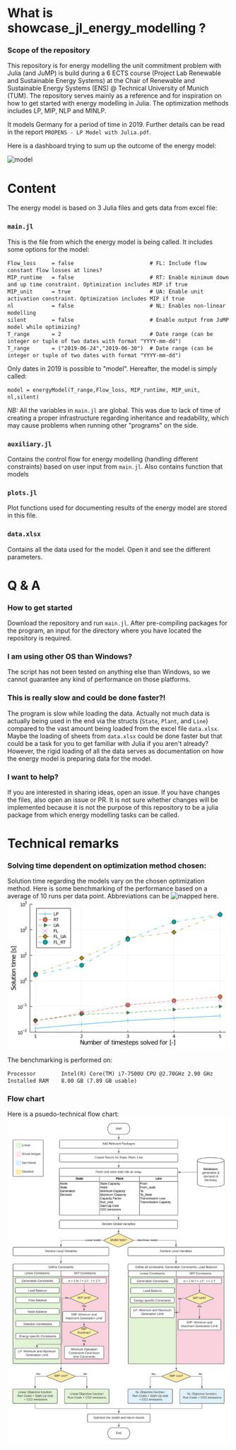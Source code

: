 # What is showcase_jl_energy_modelling ?
### Scope of the repository
This repository is for energy modelling the unit commitment problem with Julia (and JuMP) is build during a 6 ECTS course (Project Lab Renewable and Sustainable Energy Systems) at the Chair of Renewable and Sustainable Energy Systems (ENS) @ Technical University of Munich (TUM).
The repository serves mainly as a reference and for inspiration on how to get started with energy modelling in Julia. The optimization methods includes LP, MIP, NLP and MINLP.

It models Germany for a period of time in 2019. Further details can be read in the report `PROPENS - LP Model with Julia.pdf`.

Here is a dashboard trying to sum up the outcome of the energy model:

![model](https://github.com/bvilmann/showcase_jl_energy_modelling/blob/main/plots/gif_summer_4.gif)

# Content

The energy model is based on 3 Julia files and gets data from excel file:

### `main.jl`
This is the file from which the energy model is being called. It includes some options for the model:
```
Flow_loss     = false                        # FL: Include flow constant flow losses at lines?
MIP_runtime   = false                        # RT: Enable minimum down and up time constraint. Optimization includes MIP if true
MIP_unit      = true                         # UA: Enable unit activation constraint. Optimization includes MIP if true
nl            = false                        # NL: Enables non-linear modelling
silent        = false                        # Enable output from JuMP model while optimizing?
T_range       = 2                            # Date range (can be integer or tuple of two dates with format "YYYY-mm-dd")
T_range       = ("2019-06-24","2019-06-30")  # Date range (can be integer or tuple of two dates with format "YYYY-mm-dd")
```
Only dates in 2019 is possible to "model". Hereafter, the model is simply called:
```
model = energyModel(T_range,Flow_loss, MIP_runtime, MIP_unit, nl,silent)
```

*NB:* All the variables in `main.jl` are global. This was due to lack of time of creating a proper infrastructure regarding inheritance and readability, which may cause problems when running other "programs" on the side.

### `auxiliary.jl`
Contains the control flow for energy modelling (handling different constraints) based on user input from `main.jl`. Also contains function that models 

### `plots.jl`
Plot functions used for documenting results of the energy model are stored in this file.

### `data.xlsx`
Contains all the data used for the model. Open it and see the different parameters.

# Q & A
### How to get started
Download the repository and run `main.jl`. After pre-compiling packages for the program, an input for the directory where you have located the repository is required.

### I am using other OS than Windows?
The script has not been tested on anything else than Windows, so we cannot guarantee any kind of performance on those platforms.

### This is really slow and could be done faster?!
The program is slow while loading the data. Actually not much data is actually being used in the end via the structs (`State`, `Plant`, and `Line`) compared to the vast amount being loaded from the excel file `data.xlsx`. Maybe the loading of sheets from `data.xlsx` could be done faster but that could be a task for you to get familiar with Julia if you aren't already?
However, the rigid loading of all the data serves as documentation on how the energy model is preparing data for the model.

### I want to help?
If you are interested in sharing ideas, open an issue. If you have changes the files, also open an issue or PR. It is not sure whether changes will be implemented because it is not the purpose of this repository to be a julia package from which energy modelling tasks can be called.

# Technical remarks

### Solving time dependent on optimization method chosen:
Solution time regarding the models vary on the chosen optimization method. Here is some benchmarking of the performance based on a average of 10 runs per data point. Abbreviations can be ![mapped here](https://github.com/bvilmann/showcase_jl_energy_modelling#mainjl). 
![solve_time](https://github.com/bvilmann/showcase_jl_energy_modelling/blob/main/plots/sol_time.png)

The benchmarking is performed on:
```
Processor        Intel(R) Core(TM) i7-7500U CPU @2.70GHz 2.90 GHz
Installed RAM    8.00 GB (7.89 GB usable)
```

### Flow chart
Here is a psuedo-technical flow chart:
![flow_chart](https://github.com/bvilmann/showcase_jl_energy_modelling/blob/main/plots/Julia_Flow_Diagram(3).png)


